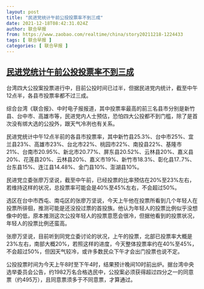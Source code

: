 ```yaml
---
layout: post
title: "民进党统计午前公投投票率不到三成"
date: 2021-12-18T08:42:31.024Z
author: 联合早报
from: https://www.zaobao.com/realtime/china/story20211218-1224433
tags: [ 联合早报 ]
categories: [ 联合早报 ]
---
```

<!--1639835760000-->
[民进党统计午前公投投票率不到三成](https://www.zaobao.com/realtime/china/story20211218-1224433)
------

<div>
<p>台湾四大公投案投票进行中，目前公投时间已过半，但据民进党内统计，截至中午12点半，各县市投票率都不过三成。</p><p>综合台湾《联合报》、中时电子报报道，其中投票率最高的前三名县市分别是新竹县、台中市、高雄市等，民进党内人士预估，恐怕四大公投都不到门槛，除了是首次没有绑大选的公投外，跟天气冷冽也有关系。</p><p>民进党统计中午12点半前的各县市投票率，其中新竹县25.3%、台中市25%、宜兰县23%、高雄市23%、台北市22%、桃园市22%、南投县22%、基隆市21%、台南市20.95%、新北市20.77%、屏东县20.52%、云林县20%、嘉义县20%、花莲县20%、云林县20%、嘉义市19%、新竹市18.3%、彰化县17..7%、台东县15%、连江县14.48%、金门县10%、澎湖县10%。</p><section id="imu"><div id="dfp-ad-imu1">        </div></section><p>民进党立委张廖万坚说，截至中午前，已经投票的比率预估在20%至23%左右，若维持这样的状况，总投票率可能会是40%至45%左右，不会超过50%。</p><p>选区在台中市西屯、南屯区的张廖万坚说，今天上午他在投票所看到几个年轻人在投票所徘徊，推测可能是还没投过票的首投族。他认为年轻人的投票比例似乎没想像中的低，原本推测这次公投年轻人的投票意愿会很冷，但据他看到的投票状况，年轻人的投票比例还蛮高。</p><p>张廖万坚说，目前听到同党立委讨论的状况，上午的投票，北部已投票率大概是23%左右，南部大概20%，若照这样的进度，今天整体投票率约在40%至45%，不会超过50%，但因天气较冷，或许多数民众下午才会出门投票也说不定。</p><div id="innity-in-post"></div><div id="dfp-ad-midarticlespecial">        </div><p>公投投票时间为今天上午8时至下午4时，结果预计晚间10时前出炉。据台湾中央选举委员会公告，约1982万名合格选民中，公投案必须获得超过四分之一的同意票（约495万），且同意票须多于不同意票，才算通过。<br>&nbsp;</p>      <div class="cx_paywall_placeholder" id="sph_cdp_40"></div>
</div>
